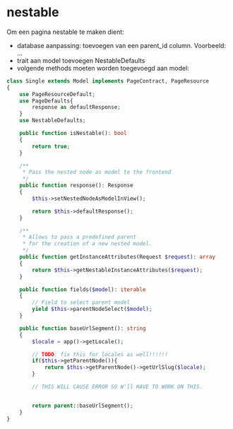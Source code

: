 # nestable

Om een pagina nestable te maken dient:
- database aanpassing: toevoegen van een parent_id column. Voorbeeld: ...
- trait aan model toevoegen NestableDefaults
- volgende methods moeten worden toegevoegd aan model:

```php
class Single extends Model implements PageContract, PageResource
{
    use PageResourceDefault;
    use PageDefaults{
        response as defaultResponse;
    }
    use NestableDefaults;

    public function isNestable(): bool
    {
        return true;
    }

    /**
     * Pass the nested node as model to the frontend
     */
    public function response(): Response
    {
        $this->setNestedNodeAsModelInView();

        return $this->defaultResponse();
    }

    /**
     * Allows to pass a predefined parent
     * for the creation of a new nested model.
     */
    public function getInstanceAttributes(Request $request): array
    {
        return $this->getNestableInstanceAttributes($request);
    }

    public function fields($model): iterable
    {
        // Field to select parent model
        yield $this->parentNodeSelect($model);
    }

    public function baseUrlSegment(): string
    {
        $locale = app()->getLocale();

        // TODO: fix this for locales as well!!!!!!
        if($this->getParentNode()){
            return $this->getParentNode()->getUrlSlug($locale);
        }

        // THIS WILL CAUSE ERROR SO W'll HAVE TO WORK ON THIS.


        return parent::baseUrlSegment();
    }
}

```
